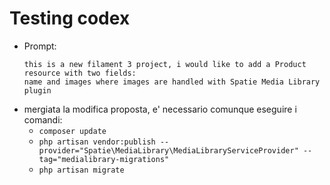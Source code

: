 # Testing codex

* Prompt: 
    ```
    this is a new filament 3 project, i would like to add a Product resource with two fields: 
    name and images where images are handled with Spatie Media Library plugin
    ```
* mergiata la modifica proposta, e' necessario comunque eseguire i comandi:
    - `composer update`
    - `php artisan vendor:publish --provider="Spatie\MediaLibrary\MediaLibraryServiceProvider" --tag="medialibrary-migrations"`
    - `php artisan migrate`
